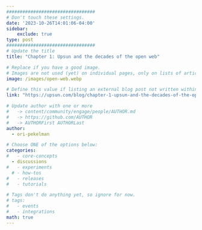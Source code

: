 ```yaml
---
#################################
# Don't touch these settings.
date: '2023-10-26T14:01:06-04:00'
sidebar:
    exclude: true
type: post
#################################
# Update the title
title: "Chapter 1: Upsun and the decades of the open web"

# Replace if you have a good image. 
# Images are not used (yet) on individual pages, only on lists of articles.
image: /images/open-web.webp

# Define this value if listing an external blog post not written within this site.
link: "https://upsun.com/blog/chapter-1-upsun-and-the-decades-of-the-open-web/"

# Update author with one or more
#   -> content/community/engage/people/AUTHOR.md
#   -> https://github.com/AUTHOR
#   -> AUTHORFirst AUTHORLast
author:
  - ori-pekelman

# Choose ONE of the options below:
categories:
#   - core-concepts
  - discussions
#   - experiments
  # - how-tos
#   - releases
#   - tutorials

# Tags don't do anything yet, so ignore for now.
# tags:
#   - events
#   - integrations
math: true
---
```

